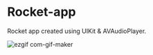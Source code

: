 # Rocket-app

Rocket app created using UIKit & AVAudioPlayer. 

![ezgif com-gif-maker](https://user-images.githubusercontent.com/78854679/136762586-483892a2-e9b1-4561-8029-65c3c5b80f6b.gif)

